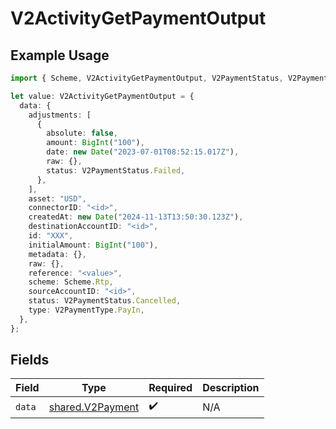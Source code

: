 # V2ActivityGetPaymentOutput

## Example Usage

```typescript
import { Scheme, V2ActivityGetPaymentOutput, V2PaymentStatus, V2PaymentType } from "@formance/formance-sdk/sdk/models/shared";

let value: V2ActivityGetPaymentOutput = {
  data: {
    adjustments: [
      {
        absolute: false,
        amount: BigInt("100"),
        date: new Date("2023-07-01T08:52:15.017Z"),
        raw: {},
        status: V2PaymentStatus.Failed,
      },
    ],
    asset: "USD",
    connectorID: "<id>",
    createdAt: new Date("2024-11-13T13:50:30.123Z"),
    destinationAccountID: "<id>",
    id: "XXX",
    initialAmount: BigInt("100"),
    metadata: {},
    raw: {},
    reference: "<value>",
    scheme: Scheme.Rtp,
    sourceAccountID: "<id>",
    status: V2PaymentStatus.Cancelled,
    type: V2PaymentType.PayIn,
  },
};
```

## Fields

| Field                                                       | Type                                                        | Required                                                    | Description                                                 |
| ----------------------------------------------------------- | ----------------------------------------------------------- | ----------------------------------------------------------- | ----------------------------------------------------------- |
| `data`                                                      | [shared.V2Payment](../../../sdk/models/shared/v2payment.md) | :heavy_check_mark:                                          | N/A                                                         |